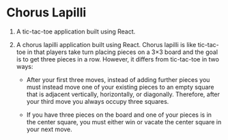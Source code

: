 # Chorus Lapilli

1. A tic-tac-toe application built using React.<br />

2. A chorus lapilli application built using React. Chorus lapilli is like tic-tac-toe in that players take turn placing pieces on a 3×3 board and the goal is to get three pieces in a row. However, it differs from tic-tac-toe in two ways:

	* After your first three moves, instead of adding further pieces you must instead move one of your existing pieces to an empty square that is adjacent vertically, horizontally, or diagonally. Therefore, after your third move you always occupy three squares.

	* If you have three pieces on the board and one of your pieces is in the center square, you must either win or vacate the center square in your next move.
